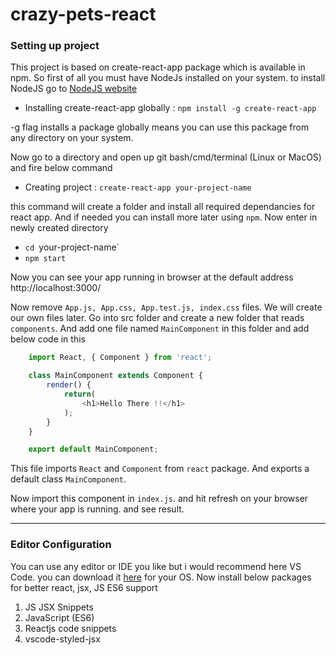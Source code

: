 # **crazy-pets-react**


### Setting up project

This project is based on create-react-app package which is available in npm. So first of all you must have NodeJs installed on your system. to install NodeJS go to [NodeJS website](https://nodejs.org/en/)

- Installing create-react-app globally : `npm install -g create-react-app`

-g flag installs a package globally means you can use this package from any directory on your system.

Now go to a directory and open up git bash/cmd/terminal (Linux or MacOS) and fire below command

- Creating project : `create-react-app your-project-name`

this command will create a folder and install all required dependancies for react app. And if needed you can install more later using `npm`.
Now enter in newly created directory

- `cd `your-project-name`
- `npm start`

Now you can see your app running in browser at the default address http://localhost:3000/

Now remove `App.js, App.css, App.test.js, index.css` files. We will create our own files later.
Go into src folder and create a new folder that reads `components`.
And add one file named `MainComponent` in this folder and add below code in this

``` javascript
    import React, { Component } from 'react';

    class MainComponent extends Component {
        render() {
            return(
                <h1>Hello There !!</h1>
            );
        }
    }

    export default MainComponent;
```

This file imports `React` and `Component` from `react` package. And exports a default class `MainComponent`.

Now import this component in `index.js`. and hit refresh on your browser where your app is running. and see result.

---

### Editor Configuration

You can use any editor or IDE you like but i would recommend here VS Code. you can download it [here](https://code.visualstudio.com/) for your OS.
Now install below packages for better react, jsx, JS ES6 support

1. JS JSX Snippets
2. JavaScript (ES6)
3. Reactjs code snippets
4. vscode-styled-jsx